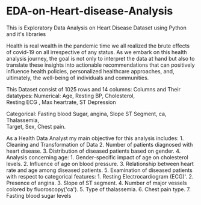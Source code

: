 # EDA-on-Heart-disease-Analysis
This is Exploratory Data Analysis on Heart Disease Dataset using Python and it's libraries

Health is real wealth in the pandemic time we all realized the brute effects of covid-19 on all irrespective of any status. As we embark on this health analysis journey, the goal is not only to interpret the data at hand but also to translate these insights into actionable recommendations that can positively influence health policies, personalized healthcare approaches, and, ultimately, the well-being of individuals and communities.

This Dataset consist of 1025 rows and 14 columns:
Columns and Their datatypes:
Numerical:
   Age,
   Resting BP,
   Cholesterol,                          
   Resting ECG ,
   Max heartrate,
   ST Depression

Categorical:
   Fasting blood Sugar,
   angina,
   Slope ST Segment,
   ca,
   Thalassemia,                                       
   Target,
   Sex,
   Chest pain.

As a Health Data Analyst my main objective for this analysis includes:
    						1. Cleaning and Transformation of Data
								2. Number of patients diagnosed with heart disease.
								3. Distribution of diseased patients based on gender.
								4. Analysis concerning age:
											1. Gender-specific impact of age on cholesterol levels.
											2. Influence of age on blood pressure.
											3. Relationship between heart rate and age among diseased patients.
							 5. Examination of diseased patients with respect to categorical features:
										1. Resting Electrocardiogram (ECG)'.
										2. Presence of angina.
										3. Slope of ST segment.
										4. Number of major vessels colored by fluoroscopy('ca').
                    5. Type of thalassemia.
                    6. Chest pain type.
                    7. Fasting blood sugar levels


